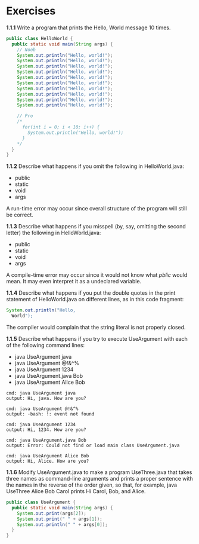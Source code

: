 # Exercises

**1.1.1** Write a program that prints the Hello, World message 10 times.

```java
public class HelloWorld {
  public static void main(String args) {
    // Noob
    System.out.println("Hello, world!");
    System.out.println("Hello, world!");
    System.out.println("Hello, world!");
    System.out.println("Hello, world!");
    System.out.println("Hello, world!");
    System.out.println("Hello, world!");
    System.out.println("Hello, world!");
    System.out.println("Hello, world!");
    System.out.println("Hello, world!");
    System.out.println("Hello, world!");

    // Pro
    /*
      for(int i = 0; i < 10; i++) {
        System.out.println("Hello, world!");
      }
    */
  }
}
```

**1.1.2** Describe what happens if you omit the following in HelloWorld.java:

* public
* static
* void
* args

A run-time error may occur since overall structure of the program will still be correct.

**1.1.3** Describe what happens if you misspell (by, say, omitting the second letter) the following in HelloWorld.java:

* public
* static
* void
* args

A compile-time error may occur since it would not know what *pblic* would mean. It may even interpret it as a undeclared variable.


**1.1.4** Describe what happens if you put the double quotes in the print statement
of HelloWorld.java on different lines, as in this code fragment:

```java 
System.out.println("Hello,
  World");
```

The compiler would complain that the string literal is not properly closed.

**1.1.5** Describe what happens if you try to execute UseArgument with each of the following command lines:

* java UseArgument java
* java UseArgument @!&^%
* java UseArgument 1234
* java UseArgument.java Bob
* java UseArgument Alice Bob

```
cmd: java UseArgument java
output: Hi, java. How are you?

cmd: java UseArgument @!&^%
output: -bash: !: event not found

cmd: java UseArgument 1234
output: Hi, 1234. How are you?

cmd: java UseArgument.java Bob
output: Error: Could not find or load main class UseArgument.java

cmd: java UseArgument Alice Bob
output: Hi, Alice. How are you?
```

**1.1.6** Modify UseArgument.java to make a program UseThree.java that takes three names as command-line arguments and prints a proper sentence with the names in the reverse of the order given, so that, for example, java UseThree Alice Bob Carol prints Hi Carol, Bob, and Alice.

```java
public class UseArgument {
  public static void main(String args) {
    System.out.print(args[2]);
    System.out.print(" " + args[1]);
    System.out.println(" " + args[0]);
  }
}
```